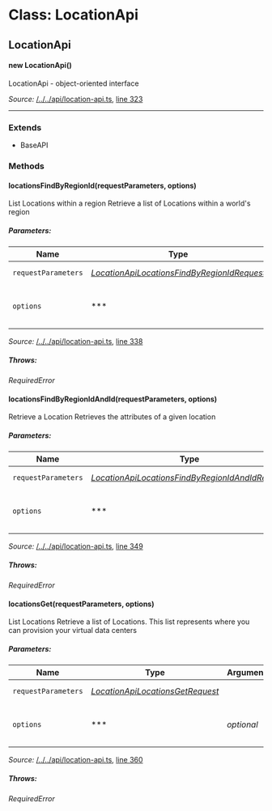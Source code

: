 # Class: LocationApi

## LocationApi

#### new LocationApi()

LocationApi - object-oriented interface

*Source:*
[/../../api/location-api.ts](/../../api/location-api.ts), [line 323](/../../api/location-api.ts#L323)

---------------

### Extends

- BaseAPI

### Methods

#### locationsFindByRegionId(requestParameters, options)

List Locations within a region
Retrieve a list of Locations within a world\'s region

##### Parameters:

|Name|Type|Argument|Description|
|----|----|--------|-----------|
|`requestParameters`|*[LocationApiLocationsFindByRegionIdRequest](global.md#LocationApiLocationsFindByRegionIdRequest)*|  |Request parameters.|
|`options`|***|*optional*  |Override http request option.|

*Source:*
[/../../api/location-api.ts](/../../api/location-api.ts), [line 338](/../../api/location-api.ts#L338)

##### Throws:

*RequiredError*

#### locationsFindByRegionIdAndId(requestParameters, options)

Retrieve a Location
Retrieves the attributes of a given location

##### Parameters:

|Name|Type|Argument|Description|
|----|----|--------|-----------|
|`requestParameters`|*[LocationApiLocationsFindByRegionIdAndIdRequest](global.md#LocationApiLocationsFindByRegionIdAndIdRequest)*|  |Request parameters.|
|`options`|***|*optional*  |Override http request option.|

*Source:*
[/../../api/location-api.ts](/../../api/location-api.ts), [line 349](/../../api/location-api.ts#L349)

##### Throws:

*RequiredError*

#### locationsGet(requestParameters, options)

List Locations
Retrieve a list of Locations. This list represents where you can provision your virtual data centers

##### Parameters:

|Name|Type|Argument|Description|
|----|----|--------|-----------|
|`requestParameters`|*[LocationApiLocationsGetRequest](global.md#LocationApiLocationsGetRequest)*|  |Request parameters.|
|`options`|***|*optional*  |Override http request option.|

*Source:*
[/../../api/location-api.ts](/../../api/location-api.ts), [line 360](/../../api/location-api.ts#L360)

##### Throws:

*RequiredError*